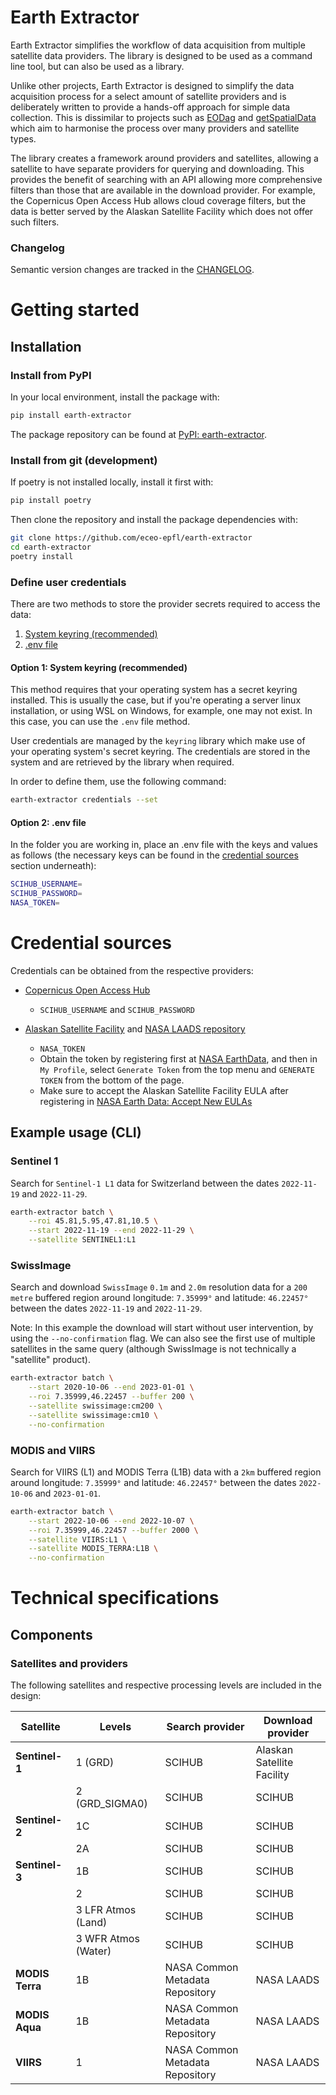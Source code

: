 # Earth Extractor

Earth Extractor simplifies the workflow of data acquisition from multiple
satellite data providers. The library is designed to be used as a command line
tool, but can also be used as a library.

Unlike other projects, Earth Extractor is designed to simplify the data
acquisition process for a select amount of satellite providers and is
deliberately written to provide a hands-off approach for simple data
collection. This is dissimilar to projects
such as [EODag](https://github.com/CS-SI/eodag) and
[getSpatialData](https://github.com/16EAGLE/getSpatialData) which aim to
harmonise the process over many providers and satellite types.

The library creates a framework around providers and satellites, allowing
a satellite to have separate providers for querying and downloading. This
provides the benefit of searching with an API allowing more comprehensive
filters than those that are available in the download provider. For example,
the Copernicus Open Access Hub allows cloud coverage filters, but the data is
better served by the Alaskan Satellite Facility which does not offer such
filters.

### Changelog
Semantic version changes are tracked in the [CHANGELOG](./CHANGELOG.md).

# Getting started
## Installation

### Install from PyPI

In your local environment, install the package with:

```bash
pip install earth-extractor
```

The package repository can be found at
[PyPI: earth-extractor](https://pypi.org/project/earth-extractor/).

### Install from git (development)

If poetry is not installed locally, install it first with:

```bash
pip install poetry
```

Then clone the repository and install the package dependencies with:

```bash
git clone https://github.com/eceo-epfl/earth-extractor
cd earth-extractor
poetry install
```

### Define user credentials

There are two methods to store the provider secrets required to access the
data:

1. [System keyring (recommended)](#option-1-system-keyring-recommended)
2. [.env file](#option-2-env-file)

#### Option 1: System keyring (recommended)

This method requires that your operating system has a secret keyring installed.
This is usually the case, but if you're operating a server linux installation,
or using WSL on Windows, for example, one may not exist. In this case, you can
use the `.env` file method.

User credentials are managed by the `keyring` library which make use of your
operating system's secret keyring. The credentials are stored in the system
and are retrieved by the library when required.

In order to define them, use the following command:

```bash
earth-extractor credentials --set
```

#### Option 2: .env file

In the folder you are working in, place an .env file with the keys and values
as follows (the necessary keys can be found in the [credential sources](#credential-sources) section underneath):

```bash
SCIHUB_USERNAME=
SCIHUB_PASSWORD=
NASA_TOKEN=
```

# Credential sources

Credentials can be obtained from the respective providers:
* [Copernicus Open Access Hub](https://scihub.copernicus.eu/dhus/#/self-registration)
    * `SCIHUB_USERNAME` and `SCIHUB_PASSWORD`


* [Alaskan Satellite Facility](https://asf.alaska.edu/) and [NASA LAADS repository](https://ladsweb.modaps.eosdis.nasa.gov/)
    * `NASA_TOKEN`
    * Obtain the token by registering first at [NASA EarthData](https://urs.earthdata.nasa.gov/users/new), and then in `My Profile`, select `Generate Token` from the top menu and
    `GENERATE TOKEN` from the bottom of the page.
    * Make sure to accept the Alaskan Satellite Facility EULA after registering
    in [NASA Earth Data: Accept New EULAs](https://urs.earthdata.nasa.gov/users/ejayt/unaccepted_eulas)

## Example usage (CLI)

### Sentinel 1
Search for `Sentinel-1 L1` data for Switzerland between the dates
`2022-11-19` and `2022-11-29`.

```bash
earth-extractor batch \
    --roi 45.81,5.95,47.81,10.5 \
    --start 2022-11-19 --end 2022-11-29 \
    --satellite SENTINEL1:L1
```

### SwissImage

Search and download `SwissImage` `0.1m` and `2.0m` resolution data for a
`200 metre` buffered region around longitude: `7.35999°` and latitude:
`46.22457°` between the dates `2022-11-19` and `2022-11-29`.

Note: In this example the download will start without user intervention, by
using the `--no-confirmation` flag. We can also see the first use of multiple
satellites in the same query (although SwissImage is not technically a
"satellite" product).

```bash
earth-extractor batch \
    --start 2020-10-06 --end 2023-01-01 \
    --roi 7.35999,46.22457 --buffer 200 \
    --satellite swissimage:cm200 \
    --satellite swissimage:cm10 \
    --no-confirmation
```

### MODIS and VIIRS

Search for VIIRS (L1) and MODIS Terra (L1B) data with a `2km` buffered region
around longitude: `7.35999°` and latitude: `46.22457°` between the dates
`2022-10-06` and `2023-01-01`.

```bash
earth-extractor batch \
    --start 2022-10-06 --end 2022-10-07 \
    --roi 7.35999,46.22457 --buffer 2000 \
    --satellite VIIRS:L1 \
    --satellite MODIS_TERRA:L1B \
    --no-confirmation
```

# Technical specifications

## Components
### Satellites and providers
The following satellites and respective processing levels are
included in the design:


| **Satellite** | **Levels**            | **Search provider**               | **Download provider**             |
|---------------|-----------------------|-----------------------------------|-----------------------------------|
| **Sentinel-1**| 1 (GRD)               | SCIHUB                            | Alaskan Satellite Facility        |
|               | 2 (GRD_SIGMA0)        | SCIHUB                            | SCIHUB                            |
| **Sentinel-2**| 1C                    | SCIHUB                            | SCIHUB                            |
|               | 2A                    | SCIHUB                            | SCIHUB                            |
| **Sentinel-3**| 1B                    | SCIHUB                            | SCIHUB                            |
|               | 2                     | SCIHUB                            | SCIHUB                            |
|               | 3 LFR Atmos (Land)    | SCIHUB                            | SCIHUB                            |
|               | 3 WFR Atmos (Water)   | SCIHUB                            | SCIHUB                            |
| **MODIS Terra**| 1B                   | NASA Common Metadata Repository   | NASA LAADS                        |
| **MODIS Aqua** | 1B                   | NASA Common Metadata Repository   | NASA LAADS                        |
| **VIIRS**      | 1                    | NASA Common Metadata Repository   | NASA LAADS                        |
